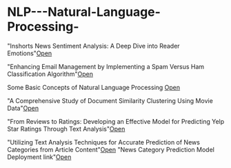 # NLP---Natural-Language-Processing-
"Inshorts News Sentiment Analysis: A Deep Dive into Reader Emotions"[Open](https://github.com/Harsh-Baghel001/NLP---Natural-Language-Processing-/blob/main/Inshorts%20News%20Sentiment%20Analysis.ipynb)

"Enhancing Email Management by Implementing a Spam Versus Ham Classification Algorithm"[Open](https://github.com/Harsh-Baghel001/NLP---Natural-Language-Processing-/blob/main/NLP-%20Spam%20Classification.ipynb)

Some Basic Concepts of Natural Language Processing [Open](https://github.com/Harsh-Baghel001/NLP---Natural-Language-Processing-/blob/main/NLP-%20Basic%20Concepts.ipynb)

"A Comprehensive Study of Document Similarity Clustering Using Movie Data"[Open](https://github.com/Harsh-Baghel001/NLP---Natural-Language-Processing-/blob/main/Document%20Similarity%20Clustering%20using%20movie%20Data.ipynb)

"From Reviews to Ratings: Developing an Effective Model for Predicting Yelp Star Ratings Through Text Analysis"[Open](https://github.com/Harsh-Baghel001/NLP---Natural-Language-Processing-/blob/main/Yelp%20Reviews.ipynb)

"Utilizing Text Analysis Techniques for Accurate Prediction of News Categories from Article Content"[Open](https://github.com/Harsh-Baghel001/NLP---Natural-Language-Processing-/blob/main/News%20Category%20Prediction.ipynb)
"News Category Prediction Model Deployment link"[Open](https://huggingface.co/spaces/HarshU1/News-Category-Prediction)
